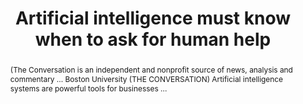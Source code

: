 ---
category: news
title: Artificial intelligence must know when to ask for human help
abstract: (The Conversation is an independent and nonprofit source of news, analysis and commentary ... Boston University (THE CONVERSATION) Artificial intelligence systems are powerful tools for businesses ...
publishedDateTime: 2019-03-07T12:42:00Z
sourceUrl: https://wtop.com/national/2019/03/artificial-intelligence-must-know-when-to-ask-for-human-help/
type: webcontent

provider:
  name: WTOP News
  id: default
tags:
  - AI

images: 
  - url: None
    width: 0
    height: 0
    quality: None
    title: None
    attribution: 
    focalRegion:
      x1: 0
      x2: 0
      y1: 0
      y2: 0

---